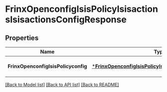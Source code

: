 # FrinxOpenconfigIsisPolicyIsisactionsIsisactionsConfigResponse

## Properties
Name | Type | Description | Notes
------------ | ------------- | ------------- | -------------
**FrinxOpenconfigIsisPolicyconfig** | [***FrinxOpenconfigIsisPolicyIsisactionsIsisactionsConfig**](frinx.openconfig.isis.policy.isisactions.isisactions.Config.md) |  | [optional] [default to null]

[[Back to Model list]](../README.md#documentation-for-models) [[Back to API list]](../README.md#documentation-for-api-endpoints) [[Back to README]](../README.md)


